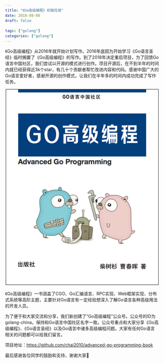 ```yaml
---
title: "《Go高级编程》初稿完成"
date: 2018-08-08
draft: false

tags: ["golang"]
categories: ["golang"]
---
```


《Go高级编程》从2016年就开始计划写作。2016年底因为开始学习《Go语言圣经》临时搁置了《Go高级编程》的写作。到了2018年决定重启项目，为了回馈Go语言中国社区，我们尝试以开源的模式进行创作。项目开源后，在不到半年的时间内就已经获得近3k个star，有几十个贡献者帮忙改进内容和代码。感谢中国广大的Go语言爱好者，感谢开源的创作模式，让我们在半年多的时间内成功完成了写作任务。

<!--more-->

![](https://raw.githubusercontent.com/chai2010/advanced-go-programming-book/master/cover.png)

《Go高级编程》一书涵盖了CGO、Go汇编语言、RPC实现、Web框架实现、分布式系统等高阶主题，主要针对Go语言有一定经验想深入了解Go语言各种高级用法的开发人员。

为了便于和大家交流和分享，我们新创建了“Go高级编程”公众号。公众号的ID为golang-china，保持和Go语言中国社区名字一致。公众号重点和大家分享《Go高级编程》、《Go语言圣经》以及Go语言中诸多高级编程问题。大家有任何Go语言相关的问题都可以给我们留言。

项目地址：https://github.com/chai2010/advanced-go-programming-book

最后感谢各位同学的鼓励和支持，谢谢大家🙏

